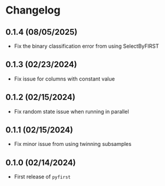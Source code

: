# Changelog

## 0.1.4 (08/05/2025)

- Fix the binary classification error from using SelectByFIRST

## 0.1.3 (02/23/2024)

- Fix issue for columns with constant value

## 0.1.2 (02/15/2024)

- Fix random state issue when running in parallel

## 0.1.1 (02/15/2024)

- Fix minor issue from using twinning subsamples

## 0.1.0 (02/14/2024)

- First release of `pyfirst`